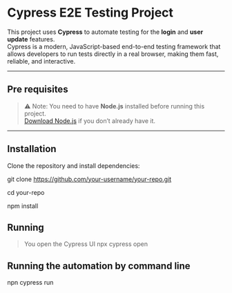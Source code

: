# Cypress E2E Testing Project

This project uses **Cypress** to automate testing for the **login** and **user update** features.  
Cypress is a modern, JavaScript-based end-to-end testing framework that allows developers to run tests directly in a real browser, making them fast, reliable, and interactive.

---


## Pre requisites


> ⚠️ Note: You need to have **Node.js** installed before running this project.  
> [Download Node.js](https://nodejs.org/) if you don’t already have it.

---

## Installation

Clone the repository and install dependencies:


git clone https://github.com/your-username/your-repo.git


cd your-repo

npm install

## Running


> You open the Cypress UI
npx cypress open

## Running the automation by command line
npn cypress run
